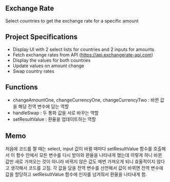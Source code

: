 ## Exchange Rate

Select countries to get the exchange rate for a specific amount

## Project Specifications

- Display UI with 2 select lists for countries and 2 inputs for amounts
- Fetch exchange rates from API (https://api.exchangerate-api.com)
- Display the values for both countries
- Update values on amount change
- Swap country rates

## Functions

- changeAmountOne, changeCurrencyOne, changeCurrencyTwo : 바뀐 값을 해당 전역 변수에 담는 역할
- handleSwap : 두 통화 값을 서로 바꾸는 역할
- setResultValue : 환율을 업데이트하는 역할

## Memo

처음에 코드를 짤 때는 select, input 값이 바뀔 때마다 setResultValue 함수를 호출해서 이 함수 안에서 모든 변수를 다시 받아와 환율을 나타내게 했는데 이렇게 하니 바뀐 값만 새로 가져오는 것이 아니라 바뀌지 않은 값도 매번 가져오게 되니 효율적이지 않다고 생각해서 코드를 고침.
각 값을 담을 전역 변수를 선언해서 값이 바뀌면 전역 변수에 값을 할당하고 setResultValue 함수에 인자를 넘겨줘서 환율을 나타내게 함.
